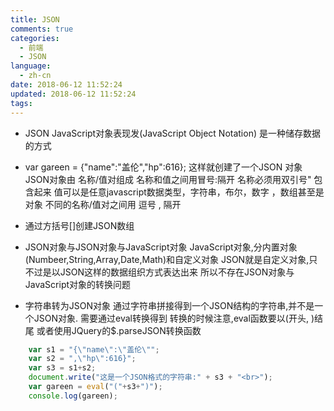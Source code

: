 ```yaml
---
title: JSON
comments: true
categories:
  - 前端
  - JSON
language:
  - zh-cn
date: 2018-06-12 11:52:24
updated: 2018-06-12 11:52:24
tags:
---
```

- JSON JavaScript对象表现发(JavaScript Object Notation) 是一种储存数据的方式

- var gareen = {"name":"盖伦","hp":616}; 
这样就创建了一个JSON 对象 
JSON对象由 名称/值对组成 名称和值之间用冒号:隔开 
名称必须用双引号" 包含起来 
值可以是任意javascript数据类型，字符串，布尔，数字 ，数组甚至是对象 
不同的名称/值对之间用 逗号 , 隔开

- 通过方括号[]创建JSON数组

- JSON对象与JSON对象与JavaScript对象
  JavaScript对象,分内置对象(Numbeer,String,Array,Date,Math)和自定义对象
  JSON就是自定义对象,只不过是以JSON这样的数据组织方式表达出来
  所以不存在JSON对象与JavaScript对象的转换问题

- 字符串转为JSON对象
  通过字符串拼接得到一个JSON结构的字符串,并不是一个JSON对象. 需要通过eval转换得到
  转换的时候注意,eval函数要以(开头, )结尾
  或者使用JQuery的$.parseJSON转换函数
```javascript
	var s1 = "{\"name\":\"盖伦\"";
	var s2 = ",\"hp\":616}";
	var s3 = s1+s2;
	document.write("这是一个JSON格式的字符串:" + s3 + "<br>");
	var gareen = eval("("+s3+")");
	console.log(gareen);
```